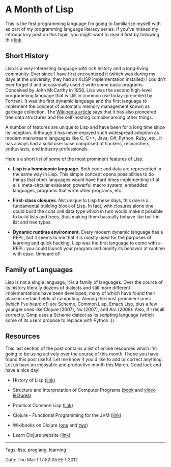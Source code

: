 A Month of Lisp
===============

This is the first programming language I'm going to familiarize myself with as
part of my programming language literacy series. If you've missed my
introductory post on this topic, you might want to read it first by following
this [link][1].

  [1]: https://github.com/alco/blog/blob/master/posts/2012-03-01-prog-lang-literacy.md

## Short History ##

Lisp is a very interesting language with rich history and a long-living
community. Ever since I have first encountered it (which was during my days at
the university, they had an XLISP implementation installed) I couldn't ever
forget it and occasionally used it write some basic programs. Conceived by John
McCarthy in 1958, Lisp was the second high-level programming language that is
still in common use today (preceded by Fortran). It was the first dynamic
language and the first language to implement the concept of automatic memory
management known as garbage collection. The [Wikipedia article][2] says that it
has also pioneered tree data structures and the self-hosting compiler among
other things.

A number of features are unique to Lisp and have been for a long time since its
inception. Although it has never enjoyed such widespread adoption as modern
mainstream languages like C, C++, Java, C#, Python, Ruby, etc., it has always
had a solid user base comprised of hackers, researchers, enthusiasts, and
industry professionals.

Here's a short list of some of the most prominent features of Lisp.

* **Lisp is a homoiconic language**. Both code and data are represented in the
  same way in Lisp. This simple concept opens possibilities to do things that
  other languages would have hard times implementing (if at all): meta-circular
  evaluator, powerful macro system, embedded languages, programs that write
  other programs, etc.

* **First-class closures**. Not unique to Lisp these days, this one is a
  fundamental building block of Lisp. In fact, with closures alone one could
  build the _cons cell_ data type which in turn would make it possible to build
  lists and trees, thus making them basically behave like built-in list and
  tree types.

* **Dynamic runtime environment**. Every modern dynamic language has a REPL,
  but it seems to me that it is mostly used for the purposes of learning and
  quick hacking.  Lisp was the first language to come with a REPL: you could
  launch your program and modify its behavior at runtime with ease. Unheard of!

  [2]: http://en.wikipedia.org/wiki/Lisp_(programming_language)

## Family of Languages ##

Lisp is not a single language, it is a family of languages. Over the course of
its history literally dozens of dialects and still more different implementations
have been developed, many of which have found their place in certain fields of
computing. Among the most prominent ones (which I've heard of) are Scheme,
Common Lisp, Emacs Lisp, plus a few younger ones like Clojure (2007), Nu
(2007), and Arc (2008). Also, if I recall correctly, Gimp uses a Scheme dialect
as its scripting language (which some of its users propose to replace with
Python :)).


## Resources ##

This last section of the post contains a list of online resources which I'm
going to be using actively over the course of this month. I hope you have found
this post useful. Let me know if you'd like to add or correct anything. Let us
have an enjoyable and productive month this March. Good luck and have a nice
day!

* History of Lisp
    ([link](http://www-formal.stanford.edu/jmc/history/lisp/lisp.html))

* Structure and Interpretation of Computer Programs
    ([book](http://mitpress.mit.edu/sicp/full-text/book/book.html) and
     [video lectures](http://groups.csail.mit.edu/mac/classes/6.001/abelson-sussman-lectures/))

* Practical Common Lisp
    ([link](http://www.gigamonkeys.com/book/))

* Clojure - Functional Programming for the JVM
    ([link](http://java.ociweb.com/mark/clojure/article.html))

* Wikibooks on Clojure
    ([one](http://en.wikibooks.org/wiki/Learning_Clojure) and
     [two](http://en.wikibooks.org/wiki/Clojure_Programming))

* Learn Clojure website
    ([link](http://learn-clojure.com/))


---
Tags: lisp, proglang, learning

Date: Thu Mar  1 17:52:05 EET 2012
